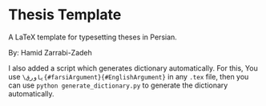 # Thesis Template

A LaTeX template for typesetting theses in Persian.

By: Hamid Zarrabi-Zadeh


I also added a script which generates dictionary automatically. For this, You use `\پاورق{#farsiArgument}{#EnglishArgument}` in any `.tex` file, then you can use `python generate_dictionary.py` to generate the dictionary automatically. 

